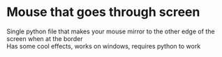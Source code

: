 # Mouse that goes through screen
Single python file that makes your mouse mirror to the other edge of the screen when at the border<br>
Has some cool effects, works on windows, requires python to work
